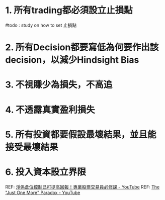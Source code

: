 # 1. 所有trading都必須設立止損點
#todo : study on how to set 止損點


# 2. 所有Decision都要寫低為何要作出該decision，以減少Hindsight Bias

# 3. 不視賺少為損失，不高追

# 4. 不透露真實盈利損失

# 5. 所有投資都要假設最壞結果，並且能接受最壞結果

# 6. 投入資本設立界限
REF: [淨係倉位控制已可提高回報！專業股票交易員必修課 - YouTube](https://www.youtube.com/watch?v=YVBflwKUC2M&list=PLUcrJF0zjMSBYJXCPyOuvo7Y1y5-9fFSR&index=23&ab_channel=%E9%98%BF%E8%B1%ACAhJu)
REF: [The "Just One More" Paradox - YouTube](https://www.youtube.com/watch?v=_FuuYSM7yOo&ab_channel=MarcinAnforowicz)